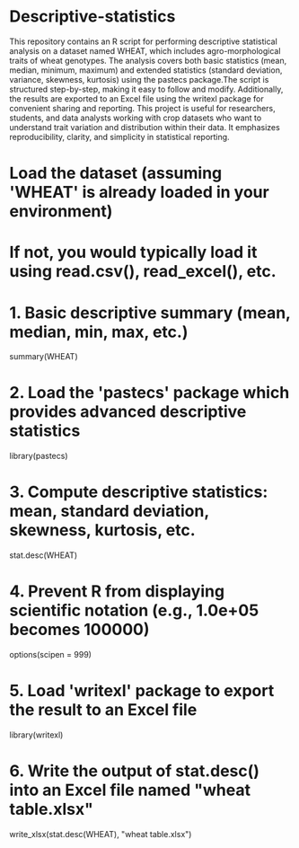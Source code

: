 # Descriptive-statistics
This repository contains an R script for performing descriptive statistical analysis on a dataset named WHEAT, which includes agro-morphological traits of wheat genotypes. The analysis covers both basic statistics (mean, median, minimum, maximum) and extended statistics (standard deviation, variance, skewness, kurtosis) using the pastecs package.The script is structured step-by-step, making it easy to follow and modify. Additionally, the results are exported to an Excel file using the writexl package for convenient sharing and reporting.
This project is useful for researchers, students, and data analysts working with crop datasets who want to understand trait variation and distribution within their data. It emphasizes reproducibility, clarity, and simplicity in statistical reporting.

# Load the dataset (assuming 'WHEAT' is already loaded in your environment)
# If not, you would typically load it using read.csv(), read_excel(), etc.

# 1. Basic descriptive summary (mean, median, min, max, etc.)
summary(WHEAT)

# 2. Load the 'pastecs' package which provides advanced descriptive statistics
library(pastecs)

# 3. Compute descriptive statistics: mean, standard deviation, skewness, kurtosis, etc.
stat.desc(WHEAT)

# 4. Prevent R from displaying scientific notation (e.g., 1.0e+05 becomes 100000)
options(scipen = 999)

# 5. Load 'writexl' package to export the result to an Excel file
library(writexl)

# 6. Write the output of stat.desc() into an Excel file named "wheat table.xlsx"
write_xlsx(stat.desc(WHEAT), "wheat table.xlsx")

